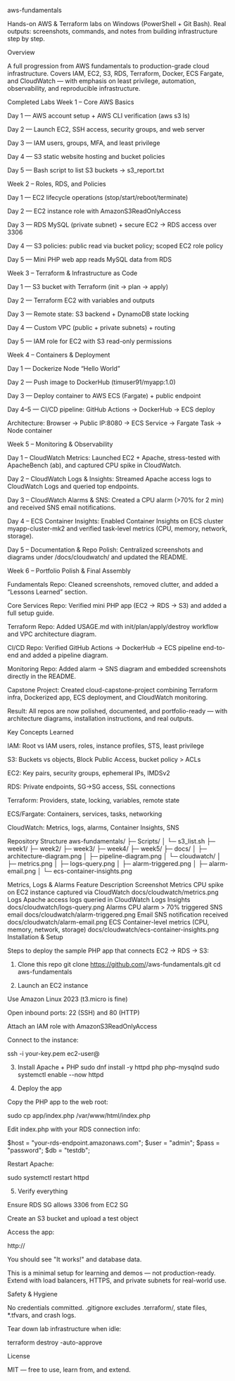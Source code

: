 aws-fundamentals

Hands-on AWS & Terraform labs on Windows (PowerShell + Git Bash). Real outputs: screenshots, commands, and notes from building infrastructure step by step.

Overview

A full progression from AWS fundamentals to production-grade cloud infrastructure. Covers IAM, EC2, S3, RDS, Terraform, Docker, ECS Fargate, and CloudWatch — with emphasis on least privilege, automation, observability, and reproducible infrastructure.

Completed Labs
Week 1 – Core AWS Basics

Day 1 — AWS account setup + AWS CLI verification (aws s3 ls)

Day 2 — Launch EC2, SSH access, security groups, and web server

Day 3 — IAM users, groups, MFA, and least privilege

Day 4 — S3 static website hosting and bucket policies

Day 5 — Bash script to list S3 buckets → s3_report.txt

Week 2 – Roles, RDS, and Policies

Day 1 — EC2 lifecycle operations (stop/start/reboot/terminate)

Day 2 — EC2 instance role with AmazonS3ReadOnlyAccess

Day 3 — RDS MySQL (private subnet) + secure EC2 → RDS access over 3306

Day 4 — S3 policies: public read via bucket policy; scoped EC2 role policy

Day 5 — Mini PHP web app reads MySQL data from RDS

Week 3 – Terraform & Infrastructure as Code

Day 1 — S3 bucket with Terraform (init → plan → apply)

Day 2 — Terraform EC2 with variables and outputs

Day 3 — Remote state: S3 backend + DynamoDB state locking

Day 4 — Custom VPC (public + private subnets) + routing

Day 5 — IAM role for EC2 with S3 read-only permissions

Week 4 – Containers & Deployment

Day 1 — Dockerize Node “Hello World”

Day 2 — Push image to DockerHub (timuser91/myapp:1.0)

Day 3 — Deploy container to AWS ECS (Fargate) + public endpoint

Day 4–5 — CI/CD pipeline: GitHub Actions → DockerHub → ECS deploy

Architecture:
Browser → Public IP:8080 → ECS Service → Fargate Task → Node container

Week 5 – Monitoring & Observability

Day 1 – CloudWatch Metrics:
Launched EC2 + Apache, stress-tested with ApacheBench (ab), and captured CPU spike in CloudWatch.

Day 2 – CloudWatch Logs & Insights:
Streamed Apache access logs to CloudWatch Logs and queried top endpoints.

Day 3 – CloudWatch Alarms & SNS:
Created a CPU alarm (>70% for 2 min) and received SNS email notifications.

Day 4 – ECS Container Insights:
Enabled Container Insights on ECS cluster myapp-cluster-mk2 and verified task-level metrics (CPU, memory, network, storage).

Day 5 – Documentation & Repo Polish:
Centralized screenshots and diagrams under /docs/cloudwatch/ and updated the README.

Week 6 – Portfolio Polish & Final Assembly

Fundamentals Repo: Cleaned screenshots, removed clutter, and added a “Lessons Learned” section.

Core Services Repo: Verified mini PHP app (EC2 → RDS → S3) and added a full setup guide.

Terraform Repo: Added USAGE.md with init/plan/apply/destroy workflow and VPC architecture diagram.

CI/CD Repo: Verified GitHub Actions → DockerHub → ECS pipeline end-to-end and added a pipeline diagram.

Monitoring Repo: Added alarm → SNS diagram and embedded screenshots directly in the README.

Capstone Project: Created cloud-capstone-project combining Terraform infra, Dockerized app, ECS deployment, and CloudWatch monitoring.

Result: All repos are now polished, documented, and portfolio-ready — with architecture diagrams, installation instructions, and real outputs.

Key Concepts Learned

IAM: Root vs IAM users, roles, instance profiles, STS, least privilege

S3: Buckets vs objects, Block Public Access, bucket policy > ACLs

EC2: Key pairs, security groups, ephemeral IPs, IMDSv2

RDS: Private endpoints, SG→SG access, SSL connections

Terraform: Providers, state, locking, variables, remote state

ECS/Fargate: Containers, services, tasks, networking

CloudWatch: Metrics, logs, alarms, Container Insights, SNS

Repository Structure
aws-fundamentals/
├─ Scripts/
│  └─ s3_list.sh
├─ week1/
├─ week2/
├─ week3/
├─ week4/
├─ week5/
├─ docs/
│  ├─ architecture-diagram.png
│  ├─ pipeline-diagram.png
│  └─ cloudwatch/
│     ├─ metrics.png
│     ├─ logs-query.png
│     ├─ alarm-triggered.png
│     ├─ alarm-email.png
│     └─ ecs-container-insights.png

Metrics, Logs & Alarms
Feature	Description	Screenshot
Metrics	CPU spike on EC2 instance captured via CloudWatch	docs/cloudwatch/metrics.png
Logs	Apache access logs queried in CloudWatch Logs Insights	docs/cloudwatch/logs-query.png
Alarms	CPU alarm > 70% triggered SNS email	docs/cloudwatch/alarm-triggered.png
Email	SNS notification received	docs/cloudwatch/alarm-email.png
ECS	Container-level metrics (CPU, memory, network, storage)	docs/cloudwatch/ecs-container-insights.png
Installation & Setup

Steps to deploy the sample PHP app that connects EC2 → RDS → S3:

1. Clone this repo
git clone https://github.com/<your-username>/aws-fundamentals.git
cd aws-fundamentals

2. Launch an EC2 instance

Use Amazon Linux 2023 (t3.micro is fine)

Open inbound ports: 22 (SSH) and 80 (HTTP)

Attach an IAM role with AmazonS3ReadOnlyAccess

Connect to the instance:

ssh -i your-key.pem ec2-user@<public-ip>

3. Install Apache + PHP
sudo dnf install -y httpd php php-mysqlnd
sudo systemctl enable --now httpd

4. Deploy the app

Copy the PHP app to the web root:

sudo cp app/index.php /var/www/html/index.php


Edit index.php with your RDS connection info:

$host = "your-rds-endpoint.amazonaws.com";
$user = "admin";
$pass = "password";
$db   = "testdb";


Restart Apache:

sudo systemctl restart httpd

5. Verify everything

Ensure RDS SG allows 3306 from EC2 SG

Create an S3 bucket and upload a test object

Access the app:

http://<EC2-public-ip>


You should see "It works!" and database data.

This is a minimal setup for learning and demos — not production-ready. Extend with load balancers, HTTPS, and private subnets for real-world use.

Safety & Hygiene

No credentials committed. .gitignore excludes .terraform/, state files, *.tfvars, and crash logs.

Tear down lab infrastructure when idle:

terraform destroy -auto-approve

License

MIT — free to use, learn from, and extend.